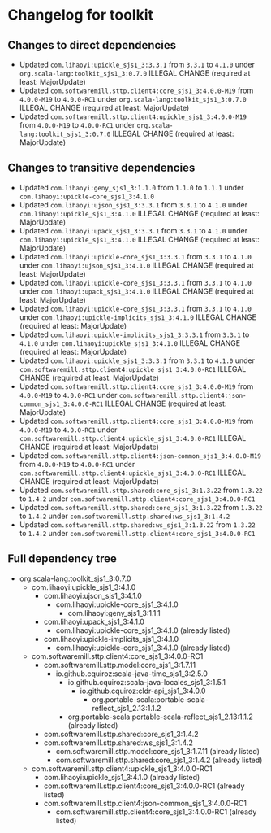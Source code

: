 # Changelog for toolkit

## Changes to direct dependencies
 - Updated `com.lihaoyi:upickle_sjs1_3:3.3.1` from `3.3.1` to `4.1.0` under `org.scala-lang:toolkit_sjs1_3:0.7.0` ILLEGAL CHANGE (required at least: MajorUpdate)
 - Updated `com.softwaremill.sttp.client4:core_sjs1_3:4.0.0-M19` from `4.0.0-M19` to `4.0.0-RC1` under `org.scala-lang:toolkit_sjs1_3:0.7.0` ILLEGAL CHANGE (required at least: MajorUpdate)
 - Updated `com.softwaremill.sttp.client4:upickle_sjs1_3:4.0.0-M19` from `4.0.0-M19` to `4.0.0-RC1` under `org.scala-lang:toolkit_sjs1_3:0.7.0` ILLEGAL CHANGE (required at least: MajorUpdate)

## Changes to transitive dependencies
 - Updated `com.lihaoyi:geny_sjs1_3:1.1.0` from `1.1.0` to `1.1.1` under `com.lihaoyi:upickle-core_sjs1_3:4.1.0`
 - Updated `com.lihaoyi:ujson_sjs1_3:3.3.1` from `3.3.1` to `4.1.0` under `com.lihaoyi:upickle_sjs1_3:4.1.0` ILLEGAL CHANGE (required at least: MajorUpdate)
 - Updated `com.lihaoyi:upack_sjs1_3:3.3.1` from `3.3.1` to `4.1.0` under `com.lihaoyi:upickle_sjs1_3:4.1.0` ILLEGAL CHANGE (required at least: MajorUpdate)
 - Updated `com.lihaoyi:upickle-core_sjs1_3:3.3.1` from `3.3.1` to `4.1.0` under `com.lihaoyi:ujson_sjs1_3:4.1.0` ILLEGAL CHANGE (required at least: MajorUpdate)
 - Updated `com.lihaoyi:upickle-core_sjs1_3:3.3.1` from `3.3.1` to `4.1.0` under `com.lihaoyi:upack_sjs1_3:4.1.0` ILLEGAL CHANGE (required at least: MajorUpdate)
 - Updated `com.lihaoyi:upickle-core_sjs1_3:3.3.1` from `3.3.1` to `4.1.0` under `com.lihaoyi:upickle-implicits_sjs1_3:4.1.0` ILLEGAL CHANGE (required at least: MajorUpdate)
 - Updated `com.lihaoyi:upickle-implicits_sjs1_3:3.3.1` from `3.3.1` to `4.1.0` under `com.lihaoyi:upickle_sjs1_3:4.1.0` ILLEGAL CHANGE (required at least: MajorUpdate)
 - Updated `com.lihaoyi:upickle_sjs1_3:3.3.1` from `3.3.1` to `4.1.0` under `com.softwaremill.sttp.client4:upickle_sjs1_3:4.0.0-RC1` ILLEGAL CHANGE (required at least: MajorUpdate)
 - Updated `com.softwaremill.sttp.client4:core_sjs1_3:4.0.0-M19` from `4.0.0-M19` to `4.0.0-RC1` under `com.softwaremill.sttp.client4:json-common_sjs1_3:4.0.0-RC1` ILLEGAL CHANGE (required at least: MajorUpdate)
 - Updated `com.softwaremill.sttp.client4:core_sjs1_3:4.0.0-M19` from `4.0.0-M19` to `4.0.0-RC1` under `com.softwaremill.sttp.client4:upickle_sjs1_3:4.0.0-RC1` ILLEGAL CHANGE (required at least: MajorUpdate)
 - Updated `com.softwaremill.sttp.client4:json-common_sjs1_3:4.0.0-M19` from `4.0.0-M19` to `4.0.0-RC1` under `com.softwaremill.sttp.client4:upickle_sjs1_3:4.0.0-RC1` ILLEGAL CHANGE (required at least: MajorUpdate)
 - Updated `com.softwaremill.sttp.shared:core_sjs1_3:1.3.22` from `1.3.22` to `1.4.2` under `com.softwaremill.sttp.client4:core_sjs1_3:4.0.0-RC1`
 - Updated `com.softwaremill.sttp.shared:core_sjs1_3:1.3.22` from `1.3.22` to `1.4.2` under `com.softwaremill.sttp.shared:ws_sjs1_3:1.4.2`
 - Updated `com.softwaremill.sttp.shared:ws_sjs1_3:1.3.22` from `1.3.22` to `1.4.2` under `com.softwaremill.sttp.client4:core_sjs1_3:4.0.0-RC1`

## Full dependency tree

 - org.scala-lang:toolkit_sjs1_3:0.7.0
   - com.lihaoyi:upickle_sjs1_3:4.1.0
     - com.lihaoyi:ujson_sjs1_3:4.1.0
       - com.lihaoyi:upickle-core_sjs1_3:4.1.0
         - com.lihaoyi:geny_sjs1_3:1.1.1
     - com.lihaoyi:upack_sjs1_3:4.1.0
       - com.lihaoyi:upickle-core_sjs1_3:4.1.0 (already listed)
     - com.lihaoyi:upickle-implicits_sjs1_3:4.1.0
       - com.lihaoyi:upickle-core_sjs1_3:4.1.0 (already listed)
   - com.softwaremill.sttp.client4:core_sjs1_3:4.0.0-RC1
     - com.softwaremill.sttp.model:core_sjs1_3:1.7.11
       - io.github.cquiroz:scala-java-time_sjs1_3:2.5.0
         - io.github.cquiroz:scala-java-locales_sjs1_3:1.5.1
           - io.github.cquiroz:cldr-api_sjs1_3:4.0.0
             - org.portable-scala:portable-scala-reflect_sjs1_2.13:1.1.2
         - org.portable-scala:portable-scala-reflect_sjs1_2.13:1.1.2 (already listed)
     - com.softwaremill.sttp.shared:core_sjs1_3:1.4.2
     - com.softwaremill.sttp.shared:ws_sjs1_3:1.4.2
       - com.softwaremill.sttp.model:core_sjs1_3:1.7.11 (already listed)
       - com.softwaremill.sttp.shared:core_sjs1_3:1.4.2 (already listed)
   - com.softwaremill.sttp.client4:upickle_sjs1_3:4.0.0-RC1
     - com.lihaoyi:upickle_sjs1_3:4.1.0 (already listed)
     - com.softwaremill.sttp.client4:core_sjs1_3:4.0.0-RC1 (already listed)
     - com.softwaremill.sttp.client4:json-common_sjs1_3:4.0.0-RC1
       - com.softwaremill.sttp.client4:core_sjs1_3:4.0.0-RC1 (already listed)
